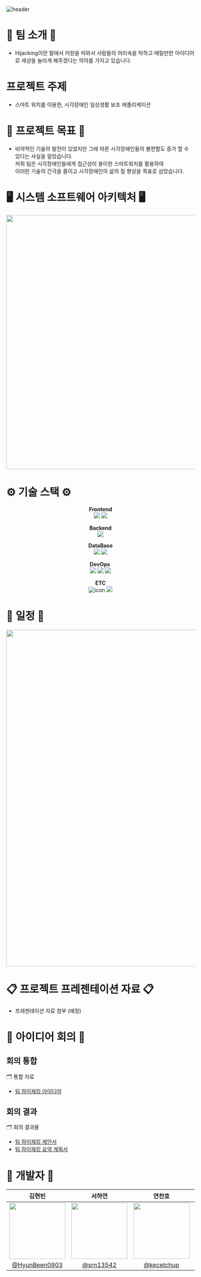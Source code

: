 ![header](https://capsule-render.vercel.app/api?type=waving&color=0&text=TeamHijacking)
# 🔫  팀 소개 🔫
 * Hijacking이란 말에서 어원을 따와서 사람들의 머리속을 탁하고 때릴만한 아이디어로 세상을 놀라게 해주겠다는 의의를 가지고 있습니다.
# 프로젝트 주제
 * 스마트 워치를 이용한, 시각장애인 일상생활 보조 애플리케이션

# 🚩 프로젝트 목표 🚩
 * 비약적인 기술의 발전이 있었지만 그에 따른 시각장애인들의 불편함도 증가 할 수 있다는 사실을 알았습니다.<br> 저희 팀은 시각장애인들에게 접근성이 용이한 스마트워치를 활용하여 <br>이러한 기술의 간극을 줄이고 시각장애인의 삶의 질 향상을 목표로 삼았습니다.
# 🖥 시스템 소프트웨어 아키텍처 🖥
<p align="center">
<img width="680" src = "https://github.com/user-attachments/assets/656a2ebb-ea70-41cb-acb7-3caef437a1bf">
</p>

# ⚙ 기술 스택 ⚙

<p align = "center">
 <strong> Frontend </strong><br>
<img src = "https://img.shields.io/badge/Kotlin-0095D5?&style=for-the-badge&logo=kotlin&logoColor=white">
  <img src="https://img.shields.io/badge/java-007396?style=for-the-badge&logo=java&logoColor=white"> 
</p>

<p align = "center">
 <strong> Backend </strong><br>
<img src = "https://img.shields.io/badge/spring-6DB33F?style=for-the-badge&logo=spring&logoColor=white"> 
</p>

<p align = "center">
 <strong> DataBase </strong><br>
 <img src = "https://img.shields.io/badge/MySQL-4479A1?&style=for-the-badge&logo=MySQL&logoColor=black">
 <img src="https://img.shields.io/badge/Amazon RDS-527FFF?style=for-the-badge&logo=Amazon RDS&logoColor=white">
</p>

 
<p align="center">
<strong> DevOps <br></strong>
<img src="https://img.shields.io/badge/docker-2496ED?style=for-the-badge&logo=docker&logoColor=white">  <img src="https://img.shields.io/badge/githubactions-2088FF?style=for-the-badge&logo=githubactions&logoColor=white">  <img src="https://img.shields.io/badge/Amazon EC2-FF9900?style=for-the-badge&logo=Amazon EC2&logoColor=white">
</p>

<p align = "center">
 <strong> ETC </strong><br>
  <img src="https://img.shields.io/badge/figma-5B0BB5?style=for-the-badge&logo=figma&logoColor=white" alt="icon" />
  <img src="https://img.shields.io/badge/github-181717?style=for-the-badge&logo=github&logoColor=white">
  
</p>

# 📆 일정 📆
<p align="center">
<img width="900" src = "https://github.com/user-attachments/assets/80d9cc27-b99e-4c90-af78-ce7700aed50f"> <br>
</p>
  
# 📋 프로젝트 프레젠테이션 자료 📋
 * 프레젠테이션 자료 첨부 (예정)

# 📌 아이디어 회의 📌

## 회의 통합
 🗂 통합 자료
- <a href = "https://drive.google.com/file/d/1PWDy0bk7yWFf5zSxnszCO37uCx1hHFtU/view?usp=sharing">팀 하이재킹 아이디어</a>

## 회의 결과
 🗂 회의 결과물
- <a href = "https://drive.google.com/file/d/176_STpg_pBsIT_EmeeFJf_z5qdy2MSUh/view?usp=sharing">팀 하이재킹 제안서</a>
- <a href = "https://drive.google.com/file/d/14pNoPenm9NCOFus4_Id3Xb9OWA8gTNcc/view?usp=sharing">팀 하이재킹 요약 계획서</a>

# 🚥 개발자 🚥
**김현빈** | **서하연** | **연찬호** | **김의연**
:------: | :-------: | :-------: | :------: 
<img src="https://avatars.githubusercontent.com/u/134044125?s=64&v=4" width="150" height="150"/> | <img src="https://avatars.githubusercontent.com/u/67358565?v=4" width="150" height="150"/> | <img src="https://avatars.githubusercontent.com/u/133322979?v=4" width="150" height="150"/> | <img src="https://avatars.githubusercontent.com/u/150454163?v=4" width="150" height="150"/>
[@HyunBeen0903](https://github.com/HyunBeen0903) | [@srn13542](https://github.com/srn13542) | [@kecetchup](https://github.com/kecetchup) | [@Ret751](https://github.com/Ret751)
